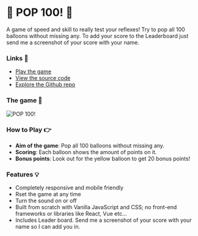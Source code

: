 # 🎈 POP 100! 🎈

A game of speed and skill to really test your reflexes! Try to pop all 100 balloons without missing any. To add your score to the Leaderboard just send me a screenshot of your score with your name.

### Links 🔗
- [Play the game](https://js-balloon-popping-game.rolandjlevy.repl.co/)
- [View the source code](https://repl.it/@RolandJLevy/js-balloon-popping-game)
- [Explore the Github repo](https://github.com/rolandjlevy/js-balloon-popping-game)

### The game 🏁
![POP 100!](https://github.com/rolandjlevy/js-balloon-popping-game/blob/master/images/pop-100.png?raw=true "POP 100!")

### How to Play 👉
- **Aim of the game**: Pop all 100 balloons without missing any.
- **Scoring**: Each balloon shows the amount of points on it. 
- **Bonus points**: Look out for the yellow balloon to get 20 bonus points!

### Features 💡
- Completely responsive and mobile friendly
- Rset the game at any time
- Turn the sound on or off
- Built from scratch with Vanilla JavaScript and CSS; no front-end frameworks or libraries like React, Vue etc...
- Includes Leader board. Send me a screenshot of your score with your name so I can add you in.